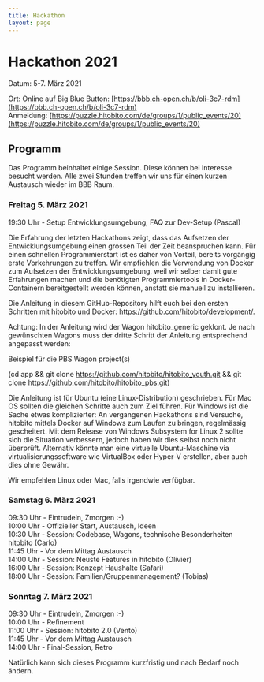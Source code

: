```yaml
---
title: Hackathon
layout: page
---
```


# Hackathon 2021

Datum: 5-7. März 2021

Ort: Online auf Big Blue Button: [https://bbb.ch-open.ch/b/oli-3c7-rdm](https://bbb.ch-open.ch/b/oli-3c7-rdm)<br>
Anmeldung: [https://puzzle.hitobito.com/de/groups/1/public_events/20](https://puzzle.hitobito.com/de/groups/1/public_events/20)

## Programm

Das Programm beinhaltet einige Session. Diese können bei Interesse besucht werden. Alle zwei Stunden treffen wir uns für einen kurzen Austausch wieder im BBB Raum.

### Freitag 5. März 2021
19:30 Uhr - Setup Entwicklungsumgebung, FAQ zur Dev-Setup (Pascal)

Die Erfahrung der letzten Hackathons zeigt, dass das Aufsetzen der Entwicklungsumgebung einen grossen Teil der Zeit beanspruchen kann. Für einen schnellen Programmierstart ist es daher von Vorteil, bereits vorgängig erste Vorkehrungen zu treffen. Wir empfiehlen die Verwendung von Docker zum Aufsetzen der Entwicklungsumgebung, weil wir selber damit gute Erfahrungen machen und die benötigten Programmiertools in Docker-Containern bereitgestellt werden können, anstatt sie manuell zu installieren.

Die Anleitung in diesem GitHub-Repository hilft euch bei den ersten Schritten mit hitobito und Docker: https://github.com/hitobito/development/.

Achtung: In der Anleitung wird der Wagon hitobito_generic geklont. Je nach gewünschten Wagons muss der dritte Schritt der Anleitung entsprechend angepasst werden:

Beispiel für die PBS Wagon project(s)

(cd app && git clone https://github.com/hitobito/hitobito_youth.git && git clone https://github.com/hitobito/hitobito_pbs.git)

Die Anleitung ist für Ubuntu (eine Linux-Distribution) geschrieben. Für Mac OS sollten die gleichen Schritte auch zum Ziel führen. Für Windows ist die Sache etwas komplizierter: An vergangenen Hackathons sind Versuche, hitobito mittels Docker auf Windows zum Laufen zu bringen, regelmässig gescheitert. Mit dem Release von Windows Subsystem for Linux 2 sollte sich die Situation verbessern, jedoch haben wir dies selbst noch nicht überprüft. Alternativ könnte man eine virtuelle Ubuntu-Maschine via virtualisierungssoftware wie VirtualBox oder Hyper-V erstellen, aber auch dies ohne Gewähr.

Wir empfehlen Linux oder Mac, falls irgendwie verfügbar.

### Samstag 6. März 2021
09:30 Uhr - Eintrudeln, Zmorgen :-)<br>
10:00 Uhr - Offizieller Start, Austausch, Ideen<br>
10:30 Uhr - Session: Codebase, Wagons, technische Besonderheiten hitobito (Carlo)<br>
11:45 Uhr - Vor dem Mittag Austausch<br>
14:00 Uhr - Session: Neuste Features in hitobito (Olivier)<br>
16:00 Uhr - Session: Konzept Haushalte (Safari)<br>
18:00 Uhr - Session: Familien/Gruppenmanagement? (Tobias)<br>


### Sonntag 7. März 2021
09:30 Uhr - Eintrudeln, Zmorgen :-)<br>
10:00 Uhr - Refinement<br>
11:00 Uhr - Session: hitobito 2.0 (Vento)<br>
11:45 Uhr - Vor dem Mittag Austausch<br>
14:00 Uhr - Final-Session, Retro<br>

Natürlich kann sich dieses Programm kurzfristig und nach Bedarf noch ändern.
